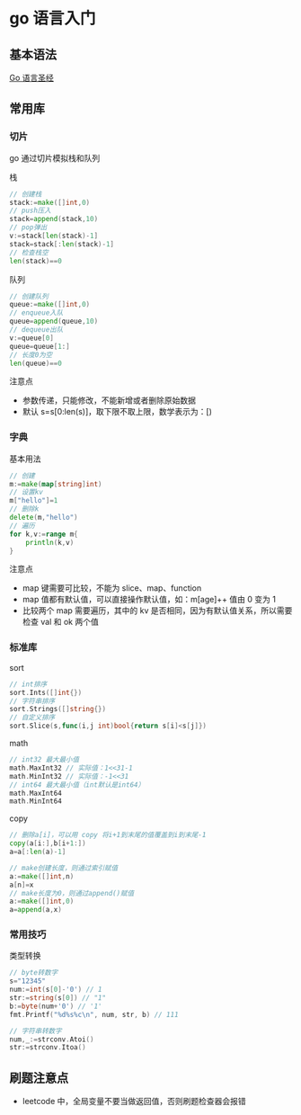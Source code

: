 # go 语言入门

## 基本语法

[Go 语言圣经](https://books.studygolang.com/gopl-zh/)

## 常用库

### 切片

go 通过切片模拟栈和队列

栈

```go
// 创建栈
stack:=make([]int,0)
// push压入
stack=append(stack,10)
// pop弹出
v:=stack[len(stack)-1]
stack=stack[:len(stack)-1]
// 检查栈空
len(stack)==0
```

队列

```go
// 创建队列
queue:=make([]int,0)
// enqueue入队
queue=append(queue,10)
// dequeue出队
v:=queue[0]
queue=queue[1:]
// 长度0为空
len(queue)==0
```

注意点

* 参数传递，只能修改，不能新增或者删除原始数据
* 默认 s=s\[0:len\(s\)\]，取下限不取上限，数学表示为：\[\)

### 字典

基本用法

```go
// 创建
m:=make(map[string]int)
// 设置kv
m["hello"]=1
// 删除k
delete(m,"hello")
// 遍历
for k,v:=range m{
    println(k,v)
}
```

注意点

* map 键需要可比较，不能为 slice、map、function
* map 值都有默认值，可以直接操作默认值，如：m\[age\]++ 值由 0 变为 1
* 比较两个 map 需要遍历，其中的 kv 是否相同，因为有默认值关系，所以需要检查 val 和 ok 两个值

### 标准库

sort

```go
// int排序
sort.Ints([]int{})
// 字符串排序
sort.Strings([]string{})
// 自定义排序
sort.Slice(s,func(i,j int)bool{return s[i]<s[j]})
```

math

```go
// int32 最大最小值
math.MaxInt32 // 实际值：1<<31-1
math.MinInt32 // 实际值：-1<<31
// int64 最大最小值（int默认是int64）
math.MaxInt64
math.MinInt64
```

copy

```go
// 删除a[i]，可以用 copy 将i+1到末尾的值覆盖到i到末尾-1
copy(a[i:],b[i+1:])
a=a[:len(a)-1]

// make创建长度，则通过索引赋值
a:=make([]int,n)
a[n]=x
// make长度为0，则通过append()赋值
a:=make([]int,0)
a=append(a,x)
```

### 常用技巧

类型转换

```go
// byte转数字
s="12345"
num:=int(s[0]-'0') // 1
str:=string(s[0]) // "1"
b:=byte(num+'0') // '1'
fmt.Printf("%d%s%c\n", num, str, b) // 111

// 字符串转数字
num,_:=strconv.Atoi()
str:=strconv.Itoa()
```

## 刷题注意点

* leetcode 中，全局变量不要当做返回值，否则刷题检查器会报错

